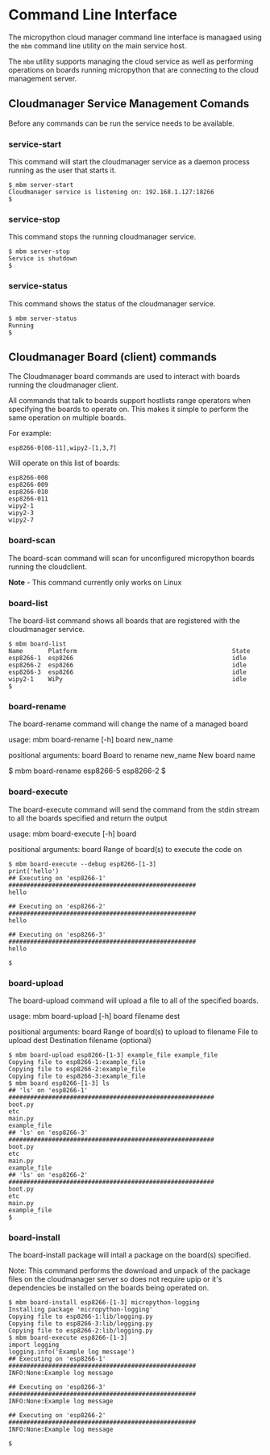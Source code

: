 # Command Line Interface

The micropython cloud manager command line interface is managaed using the 
`mbm` command line utility on the main service host.

The `mbm` utility supports managing the cloud service as well as performing 
operations on boards running micropython that are connecting to the cloud 
management server.

## Cloudmanager Service Management Comands

Before any commands can be run the service needs to be available.

### service-start

This command will start the cloudmanager service as a daemon process running 
as the user that starts it.

    $ mbm server-start
    Cloudmanager service is listening on: 192.168.1.127:18266
    $ 
    

### service-stop

This command stops the running cloudmanager service.

    $ mbm server-stop
    Service is shutdown
    $ 

### service-status

This command shows the status of the cloudmanager service.

    $ mbm server-status
    Running
    $ 

## Cloudmanager Board (client) commands

The Cloudmanager board commands are used to interact with boards running the
cloudmanager client.

All commands that talk to boards support hostlists range operators when specifying
the boards to operate on.  This makes it simple to perform the same operation on
multiple boards.

For example:

    esp8266-0[08-11],wipy2-[1,3,7]
    
Will operate on this list of boards:

    esp8266-008
    esp8266-009
    esp8266-010
    esp8266-011
    wipy2-1
    wipy2-3
    wipy2-7


### board-scan

The board-scan command will scan for unconfigured micropython boards running the 
cloudclient.

**Note** - This command currently only works on Linux

### board-list

The board-list command shows all boards that are registered with the cloudmanager 
service.

    $ mbm board-list
    Name       Platform                                           State     
    esp8266-1  esp8266                                            idle      
    esp8266-2  esp8266                                            idle      
    esp8266-3  esp8266                                            idle      
    wipy2-1    WiPy                                               idle      
    $ 

### board-rename

The board-rename command will change the name of a managed board

usage: mbm board-rename [-h] board new_name

positional arguments:
  board       Board to rename
  new_name    New board name
  
  $ mbm board-rename esp8266-5 esp8266-2
  $ 

### board-execute

The board-execute command will send the command from the stdin stream to all the boards specified and return 
the output

usage: mbm board-execute [-h] board

positional arguments:
  board       Range of board(s) to execute the code on

    $ mbm board-execute --debug esp8266-[1-3]
    print('hello')
    ## Executing on 'esp8266-1' ####################################################
    hello
    
    ## Executing on 'esp8266-2' ####################################################
    hello
    
    ## Executing on 'esp8266-3' ####################################################
    hello
    
    $ 

### board-upload

The board-upload command will upload a file to all of the specified boards.

usage: mbm board-upload [-h] board filename dest

positional arguments:
  board       Range of board(s) to upload to
  filename    File to upload
  dest        Destination filename (optional)
  
    $ mbm board-upload esp8266-[1-3] example_file example_file
    Copying file to esp8266-1:example_file
    Copying file to esp8266-2:example_file
    Copying file to esp8266-3:example_file
    $ mbm board esp8266-[1-3] ls
    ## 'ls' on 'esp8266-1' #########################################################
    boot.py
    etc
    main.py
    example_file
    ## 'ls' on 'esp8266-3' #########################################################
    boot.py
    etc
    main.py
    example_file
    ## 'ls' on 'esp8266-2' #########################################################
    boot.py
    etc
    main.py
    example_file
    $ 

### board-install

The board-install package will intall a package on the board(s) specified. 

Note: This command performs the download and unpack of the package files on the
      cloudmanager server so does not require upip or it's dependencies be installed
      on the boards being operated on.
      
    $ mbm board-install esp8266-[1-3] micropython-logging
    Installing package 'micropython-logging'
    Copying file to esp8266-1:lib/logging.py
    Copying file to esp8266-3:lib/logging.py
    Copying file to esp8266-2:lib/logging.py
    $ mbm board-execute esp8266-[1-3]
    import logging
    logging.info('Example log message')
    ## Executing on 'esp8266-1' ####################################################
    INFO:None:Example log message
    
    ## Executing on 'esp8266-3' ####################################################
    INFO:None:Example log message
    
    ## Executing on 'esp8266-2' ####################################################
    INFO:None:Example log message
    
    $ 

